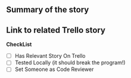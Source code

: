 **Summary of the story**
-

**Link to related Trello story**
-

**CheckList**

- [ ] Has Relevant Story On Trello
- [ ] Tested Locally (it should break the program!)
- [ ] Set Someone as Code Reviewer
